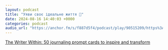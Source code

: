 ```yaml
---
layout: podcast
title: "Уяви своє ідеальне життя 👀"
date: 2024-08-16 14:40:03 +0000
categories: podcast
audio_url: "https://anchor.fm/s/f887d5f4/podcast/play/90515209/https%3A%2F%2Fd3ctxlq1ktw2nl.cloudfront.net%2Fstaging%2F2024-7-16%2F9bbe594a-7894-fcf3-77b2-f89c4dc0f8e3.mp3"
---
```


<p><a href="https://www.amazon.com/Writer-Within-journaling-inspire-transform/dp/1399605968" target="_blank" rel="noopener noreferer">The Writer Within: 50 journaling prompt cards to inspire and transform</a></p>

